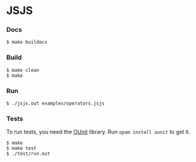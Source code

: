 JSJS
====


### Docs

```shell
$ make buildocs
```

### Build
```shell
$ make clean
$ make
```

### Run
```
$ ./jsjs.out examples/operators.jsjs
```

### Tests
To run tests, you need the [OUnit](http://ounit.forge.ocamlcore.org/) library. Run `opam install ounit` to get it.
```
$ make
$ make test
$ ./test/run.out
```

